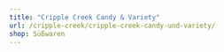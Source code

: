 ```yaml
---
title: "Cripple Creek Candy & Variety"
url: /cripple-creek/cripple-creek-candy-und-variety/
shop: Süßwaren
---
```

